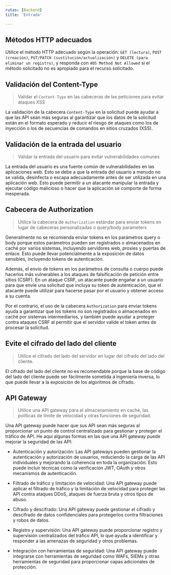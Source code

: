 ```yaml
---
rutas: [Backend]
title: 'Entrada'

---
```


## Métodos HTTP adecuados
Utilice el método HTTP adecuado según la operación: `GET (lectura)`, `POST (creación)`, `PUT/PATCH (sustitución/actualización)` y `DELETE (para eliminar un registro)`, y responda con `405 Method Not Allowed` si el método solicitado no es apropiado para el recurso solicitado.

## Validación del Content-Type
> Validar el `Content-Type` en las cabeceras de las peticiones para evitar ataques XSS

La validación de la cabecera `Content-Type` en la solicitud puede ayudar a que las API sean más seguras al garantizar que los datos de la solicitud están en el formato esperado y reducir el riesgo de ataques como los de inyección o los de secuencias de comandos en sitios cruzados (XSS).

## Validación de la entrada del usuario
> Validar la entrada del usuario para evitar vulnerabilidades comunes

La entrada del usuario es una fuente común de vulnerabilidades en las aplicaciones web. Esto se debe a que la entrada del usuario a menudo no se valida, desinfecta o escapa adecuadamente antes de ser utilizada en una aplicación web. Esto puede permitir a un atacante manipular la entrada y ejecutar código malicioso o hacer que la aplicación se comporte de forma inesperada.

## Cabecera de Authorization
> Utilice la cabecera de `Authorization` estándar para enviar tokens en lugar de cabeceras personalizadas o query/body parameters

Generalmente no se recomienda enviar tokens en los parámetros query o body porque estos parámetros pueden ser registrados o almacenados en caché por varios sistemas, incluyendo servidores web, proxies y puertas de enlace. Esto puede llevar potencialmente a la exposición de datos sensibles, incluyendo tokens de autenticación.

Además, el envío de tokens en los parámetros de consulta o cuerpo puede hacerlos más vulnerables a los ataques de falsificación de petición entre sitios (CSRF). En un ataque CSRF, un atacante puede engañar a un usuario para que envíe una solicitud que incluya su token de autenticación, que el atacante puede utilizar para hacerse pasar por el usuario y obtener acceso a su cuenta.

Por el contrario, el uso de la cabecera `Authorization` para enviar tokens ayuda a garantizar que los tokens no son registrados o almacenados en caché por sistemas intermediarios, y también puede ayudar a proteger contra ataques CSRF al permitir que el servidor valide el token antes de procesar la solicitud.

## Evite el cifrado del lado del cliente
> Utilice el cifrado del lado del servidor en lugar del cifrado del lado del cliente.

El cifrado del lado del cliente no es recomendable porque la base de código del lado del cliente puede ser fácilmente sometida a ingeniería inversa, lo que puede llevar a la exposición de los algoritmos de cifrado.

## API Gateway
> Utilice una API gateway para el almacenamiento en caché, las políticas de límite de velocidad y otras funciones de seguridad.

Una API gateway puede hacer que sus API sean más seguras al proporcionar un punto de control centralizado para gestionar y proteger el tráfico de API. He aquí algunas formas en las que una API gateway puede mejorar la seguridad de las API:

* Autenticación y autorización: Las API gateways pueden gestionar la autenticación y autorización de usuarios, reduciendo la carga de las API individuales y mejorando la coherencia en toda la organización. Esto puede incluir técnicas como la verificación JWT, OAuth y otros mecanismos de autenticación.

* Filtrado de tráfico y limitación de velocidad: Una API gateway puede aplicar el filtrado de tráfico y la limitación de velocidad para proteger las API contra ataques DDoS, ataques de fuerza bruta y otros tipos de abuso.

* Cifrado y descifrado: Una API gateway puede gestionar el cifrado y descifrado de datos confidenciales para protegerlos contra filtraciones y robos de datos.

* Registro y supervisión: Una API gateway puede proporcionar registro y supervisión centralizados del tráfico API, lo que ayuda a identificar y responder a las amenazas de seguridad y otros problemas.

* Integración con herramientas de seguridad: Una API gateway puede integrarse con herramientas de seguridad como WAFs, SIEMs y otras herramientas de seguridad para proporcionar capas adicionales de protección.